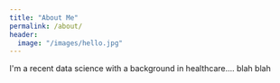 ```yaml
---
title: "About Me"
permalink: /about/
header:
  image: "/images/hello.jpg"
---
```


I'm a recent data science with a background in healthcare.... blah blah
